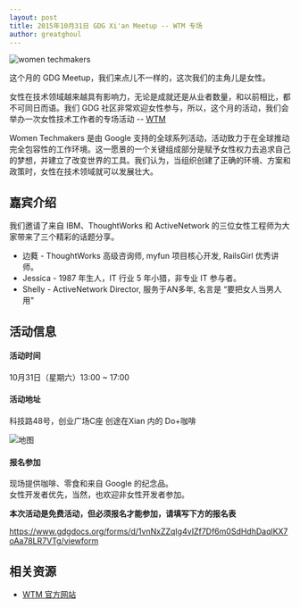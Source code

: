 ```yaml
---
layout: post
title: 2015年10月31日 GDG Xi'an Meetup -- WTM 专场
author: greatghoul
---
```


![women techmakers](http://deeppic.b0.upaiyun.com/1510/EkAzT5Rxe.png)

这个月的 GDG Meetup，我们来点儿不一样的，这次我们的主角儿是女性。

女性在技术领域越来越具有影响力，无论是成就还是从业者数量，和以前相比，都不可同日而语。我们 GDG 社区非常欢迎女性参与，所以，这个月的活动，我们会举办一次女性技术工作者的专场活动 -- [WTM]

Women Techmakers 是由 Google 支持的全球系列活动，活动致力于在全球推动完全包容性的工作环境。这一愿景的一个关键组成部分是赋予女性权力去追求自己的梦想，并建立了改变世界的工具。我们认为，当组织创建了正确的环境、方案和政策时，女性在技术领域就可以发展壮大。

## 嘉宾介绍

我们邀请了来自 IBM、ThoughtWorks 和 ActiveNetwork 的三位女性工程师为大家带来了三个精彩的话题分享。

 * 边蕤 - ThoughtWorks 高级咨询师, myfun 项目核心开发, RailsGirl 优秀讲师。
 * Jessica - 1987 年生人，IT 行业 5 年小猎，非专业 IT 参与者。
 * Shelly - ActiveNetwork Director, 服务于AN多年, 名言是 “要把女人当男人用"

## 活动信息

#### 活动时间

10月31日（星期六）13:00 ~ 17:00

#### 活动地址

科技路48号，创业广场C座  创途在Xian  内的  Do+咖啡

![地图](http://greatghoul.b0.upaiyun.com/1508/dUDopnFKUkQBQ.png)

#### 报名参加

现场提供咖啡、零食和来自 Google 的纪念品。  
女性开发者优先，当然，也欢迎非女性开发者参加。

**本次活动是免费活动，但必须报名才能参加，请填写下方的报名表**

<https://www.gdgdocs.org/forms/d/1vnNxZZqIg4vIZf7Df6m0SdHdhDaqlKX7oAa78LR7VTg/viewform>

## 相关资源

- [WTM 官方网站](https://www.womentechmakers.com/)

[WTM]: https://www.womentechmakers.com/
